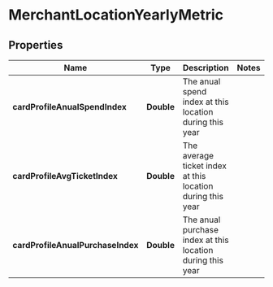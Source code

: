 
# MerchantLocationYearlyMetric

## Properties
Name | Type | Description | Notes
------------ | ------------- | ------------- | -------------
**cardProfileAnualSpendIndex** | **Double** | The anual spend index at this location during this year | 
**cardProfileAvgTicketIndex** | **Double** | The average ticket index at this location during this year | 
**cardProfileAnualPurchaseIndex** | **Double** | The anual purchase index at this location during this year | 



